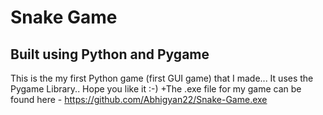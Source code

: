 # Snake Game
## Built using Python and Pygame
This is the my first Python game (first GUI game) that I made... It uses the Pygame Library.. Hope you like it :-)
+The .exe file for my game can be found here - https://github.com/Abhigyan22/Snake-Game.exe
